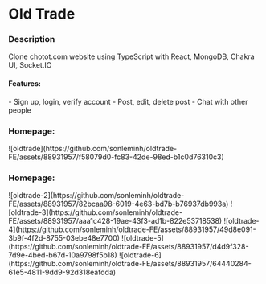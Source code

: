 <h1>Old Trade</h1>

<h3>Description</h3>
Clone chotot.com website using TypeScript with React, MongoDB, Chakra UI, Socket.IO

<h4>Features:</h4>
- Sign up, login, verify account
- Post, edit, delete post
- Chat with other people
<h3>Homepage:</h3>
![oldtrade](https://github.com/sonleminh/oldtrade-FE/assets/88931957/f58079d0-fc83-42de-98ed-b1c0d76310c3)
<h3>Homepage:</h3>
![oldtrade-2](https://github.com/sonleminh/oldtrade-FE/assets/88931957/82bcaa98-6019-4e63-bd7b-b76937db993a)
![oldtrade-3](https://github.com/sonleminh/oldtrade-FE/assets/88931957/aaa1c428-19ae-43f3-ad1b-822e53718538)
![oldtrade-4](https://github.com/sonleminh/oldtrade-FE/assets/88931957/49d8e091-3b9f-4f2d-8755-03ebe48e7700)
![oldtrade-5](https://github.com/sonleminh/oldtrade-FE/assets/88931957/d4d9f328-7d9e-4bed-b67d-10a9798f5b18)
![oldtrade-6](https://github.com/sonleminh/oldtrade-FE/assets/88931957/64440284-61e5-4811-9dd9-92d318eafdda)

